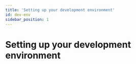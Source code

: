 ```yaml
---
title: 'Setting up your development environment'
id: dev-env
sidebar_position: 1
---
```


# Setting up your development environment
